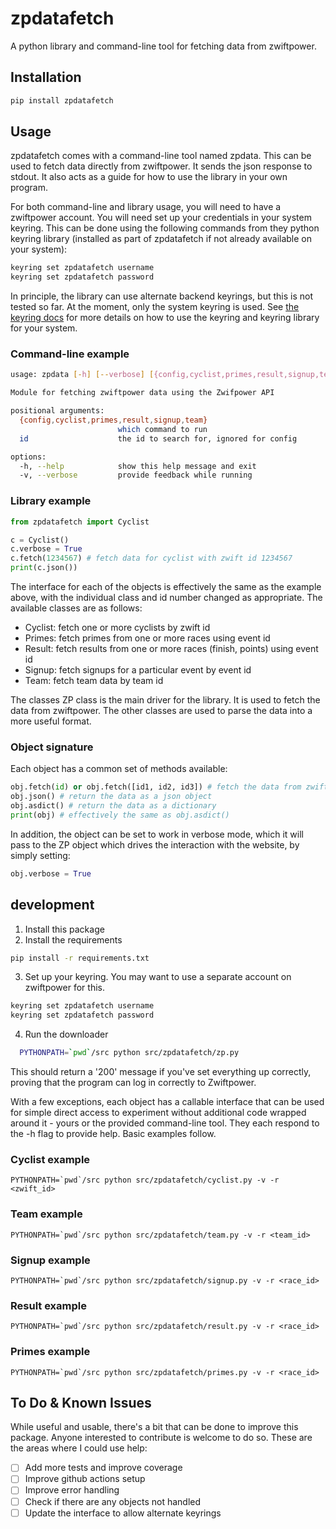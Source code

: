 # zpdatafetch

A python library and command-line tool for fetching data from zwiftpower.

## Installation

```sh
pip install zpdatafetch
```

## Usage

zpdatafetch comes with a command-line tool named zpdata. This can be used to fetch data directly from zwiftpower. It sends the json response to stdout. It also acts as a guide for how to use the library in your own program.

For both command-line and library usage, you will need to have a zwiftpower account. You will need set up your credentials in your system keyring. This can be done using the following commands from they python keyring library (installed as part of zpdatafetch if not already available on your system):

```sh
keyring set zpdatafetch username
keyring set zpdatafetch password
```

In principle, the library can use alternate backend keyrings, but this is not tested so far. At the moment, only the system keyring is used. See [the keyring docs](https://keyring.readthedocs.io/en/latest/) for more details on how to use the keyring and keyring library for your system.

### Command-line example

```sh
usage: zpdata [-h] [--verbose] [{config,cyclist,primes,result,signup,team}] [id ...]

Module for fetching zwiftpower data using the Zwifpower API

positional arguments:
  {config,cyclist,primes,result,signup,team}
                        which command to run
  id                    the id to search for, ignored for config

options:
  -h, --help            show this help message and exit
  -v, --verbose         provide feedback while running
```

### Library example

```python
from zpdatafetch import Cyclist

c = Cyclist()
c.verbose = True
c.fetch(1234567) # fetch data for cyclist with zwift id 1234567
print(c.json())
```

The interface for each of the objects is effectively the same as the example above, with the individual class and id number changed as appropriate. The available classes are as follows:

- Cyclist: fetch one or more cyclists by zwift id
- Primes: fetch primes from one or more races using event id
- Result: fetch results from one or more races (finish, points) using event id
- Signup: fetch signups for a particular event by event id
- Team: fetch team data by team id

The classes ZP class is the main driver for the library. It is used to fetch the data from zwiftpower. The other classes are used to parse the data into a more useful format.

### Object signature

Each object has a common set of methods available:

```python
obj.fetch(id) or obj.fetch([id1, id2, id3]) # fetch the data from zwiftpower. As argument, fetch expects a single ID or a list (tuple or array) of IDs.
obj.json() # return the data as a json object
obj.asdict() # return the data as a dictionary
print(obj) # effectively the same as obj.asdict()
```

In addition, the object can be set to work in verbose mode, which it will pass to the ZP object which drives the interaction with the website, by simply setting:

```python
obj.verbose = True
```

## development

1. Install this package
2. Install the requirements

```sh
pip install -r requirements.txt
```

3. Set up your keyring. You may want to use a separate account on zwiftpower for this.

```sh
keyring set zpdatafetch username
keyring set zpdatafetch password
```

4. Run the downloader

```sh
  PYTHONPATH=`pwd`/src python src/zpdatafetch/zp.py
```

This should return a '200' message if you've set everything up correctly, proving that the program can log in correctly to Zwiftpower.

With a few exceptions, each object has a callable interface that can be used for simple direct access to experiment without additional code wrapped around it - yours or the provided command-line tool. They each respond to the -h flag to provide help. Basic examples follow.

### Cyclist example

```shell
PYTHONPATH=`pwd`/src python src/zpdatafetch/cyclist.py -v -r <zwift_id>
```

### Team example

```shell
PYTHONPATH=`pwd`/src python src/zpdatafetch/team.py -v -r <team_id>
```

### Signup example

```shell
PYTHONPATH=`pwd`/src python src/zpdatafetch/signup.py -v -r <race_id>
```

### Result example

```shell
PYTHONPATH=`pwd`/src python src/zpdatafetch/result.py -v -r <race_id>
```

### Primes example

```shell
PYTHONPATH=`pwd`/src python src/zpdatafetch/primes.py -v -r <race_id>
```

## To Do & Known Issues

While useful and usable, there's a bit that can be done to improve this package. Anyone interested to contribute is welcome to do so. These are the areas where I could use help:

- [ ] Add more tests and improve coverage
- [ ] Improve github actions setup
- [ ] Improve error handling
- [ ] Check if there are any objects not handled
- [ ] Update the interface to allow alternate keyrings
